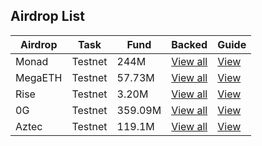##  Airdrop List

| **Airdrop** | **Task**                  | **Fund**                 | **Backed**              | **Guide**               |
|-------------|---------------------------|--------------------------|-------------------------|------------------------|
| Monad | Testnet               | 244M    | <a href="https://cryptorank.io/ico/monad" target="_blank">View all</a> | [View](airdrop/testnet/monad.md)
| MegaETH | Testnet         | 57.73M            | <a href="https://cryptorank.io/drophunting/megaeth-activity254" target="_blank">View all</a>      | [View](airdrop/testnet/megaeth.md)
| Rise | Testnet        | 3.20M           | <a href="https://cryptorank.io/ico/rise-chain#funding-rounds" target="_blank">View all</a>      | [View](airdrop/testnet/rise.md)
| 0G | Testnet    | 359.09M            | <a href="https://cryptorank.io/ico/0-g-labs#funding-rounds" target="_blank">View all</a> | [View](airdrop/testnet/0g.md)     |
| Aztec | Testnet    | 119.1M            | <a href="https://cryptorank.io/ico/aztec#funding-rounds" target="_blank">View all</a> | [View](airdrop/testnet/aztec.md)     |

